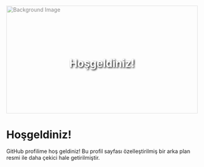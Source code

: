 <!-- HTML içeriği ve stil -->
<div style="position: relative; width: 100%; height: 0; padding-bottom: 56.25%; overflow: hidden;">
  <img src="https://c4.wallpaperflare.com/wallpaper/892/692/922/howl-s-moving-castle-studio-ghibli-fantasy-art-clouds-daylight-hd-wallpaper-preview.jpg" alt="Background Image" style="position: absolute; width: 100%; height: 100%; top: 0; left: 0; object-fit: cover; opacity: 0.5;">
  <div style="position: absolute; top: 0; left: 0; width: 100%; height: 100%; display: flex; justify-content: center; align-items: center;">
    <h1 style="color: white; text-shadow: 2px 2px 4px #000000;">Hoşgeldiniz!</h1>
  </div>
</div>

<!-- Profilinizin geri kalan içeriği buraya -->
# Hoşgeldiniz!

GitHub profilime hoş geldiniz! Bu profil sayfası özelleştirilmiş bir arka plan resmi ile daha çekici hale getirilmiştir.

<!-- Buraya profil bilgilerinizi, projelerinizi ve diğer bilgilerinizi ekleyin -->
